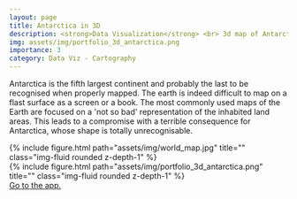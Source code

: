 ```yaml
---
layout: page
title: Antarctica in 3D
description: <strong>Data Visualization</strong> <br> 3d map of Antarctica.
img: assets/img/portfolio_3d_antarctica.png
importance: 3
category: Data Viz - Cartography
---
```


Antarctica is the fifth largest continent and probably the last to be recognised when properly mapped. The earth is indeed difficult to map on a flast surface as a screen or a book. The most commonly used maps of the Earth are focused on a 'not so bad' representation of the inhabited land areas. This leads to a compromise with a terrible consequence for Antarctica, whose shape is totally unrecognisable.

<div class="row">
    <div class="col-sm mt-3 mt-md-0 text-center">
           {% include figure.html path="assets/img/world_map.jpg" title="" class="img-fluid rounded z-depth-1" %}
    </div>
    <div class="col-sm mt-3 mt-md-0 text-center">
           {% include figure.html path="assets/img/portfolio_3d_antarctica.png" title="" class="img-fluid rounded z-depth-1" %}
    </div>
</div>
<a href="https://ige-vis.univ-grenoble-alpes.fr/antarcticaStory/index3d.html"> Go to the app.</a>
